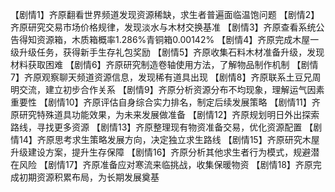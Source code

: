 【剧情1】齐原翻看世界频道发现资源稀缺，求生者普遍面临温饱问题
【剧情2】齐原研究交易市场价格规律，发现淡水与木材交换基准
【剧情3】齐原查看系统公告得知资源箱，木质箱概率1.286%青铜箱0.00142%
【剧情4】齐原完成木屋一级升级任务，获得新手生存礼包奖励
【剧情5】齐原收集石料木材准备升级，发现材料获取困难
【剧情6】齐原研究制造卷轴使用方法，了解物品制作机制
【剧情7】齐原观察聊天频道资源信息，发现稀有道具出现
【剧情8】齐原联系土豆兄周明交流，建立初步合作关系
【剧情9】齐原分析资源分布不均现象，理解运气因素重要性
【剧情10】齐原评估自身综合实力排名，制定后续发展策略
【剧情11】齐原研究特殊道具功能效果，为未来发展做准备
【剧情12】齐原规划明日外出探索路线，寻找更多资源
【剧情13】齐原整理现有物资准备交易，优化资源配置
【剧情14】齐原思考求生策略发展方向，决定独立求生路线
【剧情15】齐原研究木屋升级建设方案，提升生存保障
【剧情16】齐原分析其他求生者行为模式，规避潜在风险
【剧情17】齐原准备应对寒流来临挑战，收集保暖物资
【剧情18】齐原完成初期资源积累布局，为长期发展奠基